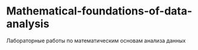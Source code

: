 # Mathematical-foundations-of-data-analysis
Лабораторные работы по математическим основам анализа данных
